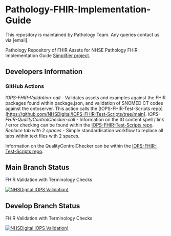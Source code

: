 # Pathology-FHIR-Implementation-Guide
This repository is maintained by Pathology Team. Any queries contact us via [email].

Pathology Repository of FHIR Assets for NHSE Pathology FHIR Implementation Guide [Simplifier project](https://simplifier.net/Pathology/~guides).

## Developers Information
### GitHub Actions
*IOPS-FHIR-Validation-call* - Validates assets and examples against the FHIR packages found within package.json, and validation of SNOMED CT codes against the ontoserver. This action calls the [IOPS-FHIR-Test-Scripts repo](https://github.com/NHSDigital/IOPS-FHIR-Test-Scripts/tree/main].
*IOPS-FHIR-QualityControlChecker-call* - Information on the IG content spell / link / error checking can be found within the [IOPS-FHIR-Test-Scripts repo](https://github.com/NHSDigital/IOPS-FHIR-Test-Scripts/tree/main/IGPageContentValidator).
*Replace tab with 2 spaces* - Simple standardisation workflow to replace all tabs within text files with 2 spaces.

Information on the QualityControlChecker can be within the [IOPS-FHIR-Test-Scripts repo](https://github.com/NHSDigital/IOPS-FHIR-Test-Scripts/tree/main/QualityControlChecker).

## Main Branch Status

FHIR Validation with Terminology Checks 

 [![NHSDigital IOPS Validation)](https://github.com/NHSDigital/Pathology-FHIR-Implementation-Guide/actions/workflows/terminology.yml/badge.svg)](https://github.com/NHSDigital/Pathology-FHIR-Implementation-Guide/actions/workflows/terminology.yml)

## Develop Branch Status

FHIR Validation with Terminology Checks 

 [![NHSDigital IOPS Validation)](https://github.com/NHSDigital/Pathology-FHIR-Implementation-Guide/actions/workflows/terminology.yml/badge.svg?branch=develop)](https://github.com/NHSDigital/Pathology-FHIR-Implementation-Guide/actions/workflows/terminology.yml?branch=develop)

